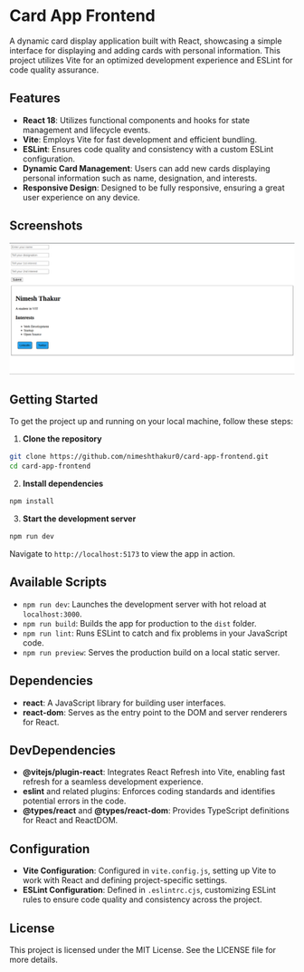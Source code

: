 # Card App Frontend

A dynamic card display application built with React, showcasing a simple interface for displaying and adding cards with personal information. This project utilizes Vite for an optimized development experience and ESLint for code quality assurance.

## Features

- **React 18**: Utilizes functional components and hooks for state management and lifecycle events.
- **Vite**: Employs Vite for fast development and efficient bundling.
- **ESLint**: Ensures code quality and consistency with a custom ESLint configuration.
- **Dynamic Card Management**: Users can add new cards displaying personal information such as name, designation, and interests.
- **Responsive Design**: Designed to be fully responsive, ensuring a great user experience on any device.

## Screenshots

![Main Page](img.png)

## Getting Started

To get the project up and running on your local machine, follow these steps:

1. **Clone the repository**

```bash
git clone https://github.com/nimeshthakur0/card-app-frontend.git
cd card-app-frontend
```

2. **Install dependencies**

```bash
npm install
```

3. **Start the development server**

```bash
npm run dev
```

Navigate to `http://localhost:5173` to view the app in action.

## Available Scripts

- `npm run dev`: Launches the development server with hot reload at `localhost:3000`.
- `npm run build`: Builds the app for production to the `dist` folder.
- `npm run lint`: Runs ESLint to catch and fix problems in your JavaScript code.
- `npm run preview`: Serves the production build on a local static server.

## Dependencies

- **react**: A JavaScript library for building user interfaces.
- **react-dom**: Serves as the entry point to the DOM and server renderers for React.

## DevDependencies

- **@vitejs/plugin-react**: Integrates React Refresh into Vite, enabling fast refresh for a seamless development experience.
- **eslint** and related plugins: Enforces coding standards and identifies potential errors in the code.
- **@types/react** and **@types/react-dom**: Provides TypeScript definitions for React and ReactDOM.

## Configuration

- **Vite Configuration**: Configured in `vite.config.js`, setting up Vite to work with React and defining project-specific settings.
- **ESLint Configuration**: Defined in `.eslintrc.cjs`, customizing ESLint rules to ensure code quality and consistency across the project.


## License

This project is licensed under the MIT License. See the LICENSE file for more details.
